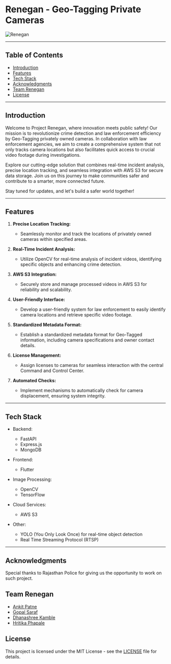 # Renegan - Geo-Tagging Private Cameras

![Renegan](https://github.com/TeamRenegan/RJPOLICE_HACK_1671_Renegan_6/assets/50258606/52813258-7af2-4263-a953-928483da0772)

---

## Table of Contents

- [Introduction](#introduction)
- [Features](#features)
- [Tech Stack](#tech-stack)
- [Acknowledgments](#acknowledgments)
- [Team Renegan](#team-renegan)
- [License](#license)

---

## Introduction

Welcome to Project Renegan, where innovation meets public safety! Our mission is to revolutionize crime detection and law enforcement efficiency by Geo-Tagging privately owned cameras. In collaboration with law enforcement agencies, we aim to create a comprehensive system that not only tracks camera locations but also facilitates quick access to crucial video footage during investigations.

Explore our cutting-edge solution that combines real-time incident analysis, precise location tracking, and seamless integration with AWS S3 for secure data storage. Join us on this journey to make communities safer and contribute to a smarter, more connected future.

Stay tuned for updates, and let's build a safer world together!

---

## Features

1. **Precise Location Tracking:**

   - Seamlessly monitor and track the locations of privately owned cameras within specified areas.

2. **Real-Time Incident Analysis:**

   - Utilize OpenCV for real-time analysis of incident videos, identifying specific objects and enhancing crime detection.

3. **AWS S3 Integration:**

   - Securely store and manage processed videos in AWS S3 for reliability and scalability.

4. **User-Friendly Interface:**

   - Develop a user-friendly system for law enforcement to easily identify camera locations and retrieve specific video footage.

5. **Standardized Metadata Format:**

   - Establish a standardized metadata format for Geo-Tagged information, including camera specifications and owner contact details.

6. **License Management:**

   - Assign licenses to cameras for seamless interaction with the central Command and Control Center.

7. **Automated Checks:**
   - Implement mechanisms to automatically check for camera displacement, ensuring system integrity.

---

## Tech Stack

- Backend:

  - FastAPI
  - Express.js
  - MongoDB

- Frontend:

  - Flutter

- Image Processing:

  - OpenCV
  - TensorFlow

- Cloud Services:

  - AWS S3

- Other:
  - YOLO (You Only Look Once) for real-time object detection
  - Real Time Streaming Protocol (RTSP)

---

## Acknowledgments

Special thanks to Rajasthan Police for giving us the opportunity to work on such project.

## Team Renegan

- [Ankit Patne](https://github.com/ankitpatne)
- [Gopal Saraf](https://github.com/GopalSaraf)
- [Dhanashree Kamble](https://github.com/dhanashreesk)
- [Hritika Phapale](https://github.com/HritikaPh)

## License

This project is licensed under the MIT License - see the [LICENSE](LICENSE) file for details.
